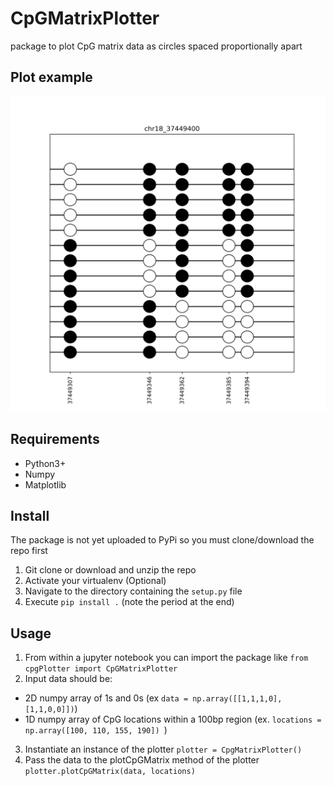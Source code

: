# CpGMatrixPlotter
package to plot CpG matrix data as circles spaced proportionally apart

## Plot example
![Plot example](cpgPlotter/examples/pcdh_region_chr18_37449400.png)

## Requirements
* Python3+
* Numpy
* Matplotlib

## Install
The package is not yet uploaded to PyPi so you must clone/download the repo first
1. Git clone or download and unzip the repo
2. Activate your virtualenv (Optional)
3. Navigate to the directory containing the `setup.py` file
4. Execute `pip install .` (note the period at the end)

## Usage
1. From within a jupyter notebook you can import the package like `from cpgPlotter import CpGMatrixPlotter`
2. Input data should be:
* 2D numpy array of 1s and 0s (ex `data = np.array([[1,1,1,0],[1,1,0,0]])`)
* 1D numpy array of CpG locations within a 100bp region (ex. `locations = np.array([100, 110, 155, 190]) `)
3. Instantiate an instance of the plotter `plotter = CpgMatrixPlotter()`
4. Pass the data to the plotCpGMatrix method of the plotter `plotter.plotCpGMatrix(data, locations)`
